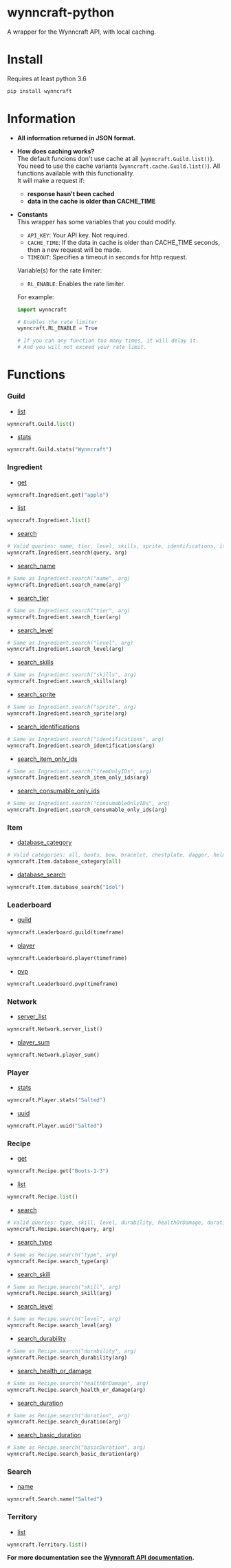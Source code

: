 # wynncraft-python
A wrapper for the Wynncraft API, with local caching.

# Install
Requires at least python 3.6
```bash
pip install wynncraft
```

# Information
- **All information returned in JSON format.**
- **How does caching works?**<br/>
  The default funcions don't use cache at all (`wynncraft.Guild.list()`).<br/>You need to use the cache variants (`wynncraft.cache.Guild.list()`). All functions available with this functionality.<br/>
  It will make a request if:
  - **response hasn't been cached**
  - **data in the cache is older than CACHE_TIME**
- **Constants**<br/>
  This wrapper has some variables that you could modify.
  - `API_KEY`: Your API key. Not required.
  - `CACHE_TIME`: If the data in cache is older than CACHE_TIME seconds, then a new request will be made.
  - `TIMEOUT`: Specifies a timeout in seconds for http request.
  
  Variable(s) for the rate limiter:
  - `RL_ENABLE`: Enables the rate limiter.
  
  For example:
  ```python
  import wynncraft

  # Enables the rate limiter
  wynncraft.RL_ENABLE = True

  # If you can any function too many times, it will delay it.
  # And you will not exceed your rate limit.
  ```

# Functions
### Guild
- [list](https://docs.wynncraft.com/Guild-API/#list)
```python
wynncraft.Guild.list()
```

- [stats](https://docs.wynncraft.com/Guild-API/#statistics)
```python
wynncraft.Guild.stats("Wynncraft")
```

### Ingredient
- [get](https://docs.wynncraft.com/Ingredient-API/#get)
```python
wynncraft.Ingredient.get("apple")
```

- [list](https://docs.wynncraft.com/Ingredient-API/#list)
```python
wynncraft.Ingredient.list()
```

- [search](https://docs.wynncraft.com/Ingredient-API/#search)
```python
# Valid queries: name, tier, level, skills, sprite, identifications, itemOnlyIDs, consumableOnlyIDs
wynncraft.Ingredient.search(query, arg)
```

- [search_name](https://docs.wynncraft.com/Ingredient-API/#search)
```python
# Same as Ingredient.search("name", arg)
wynncraft.Ingredient.search_name(arg)
```

- [search_tier](https://docs.wynncraft.com/Ingredient-API/#search)
```python
# Same as Ingredient.search("tier", arg)
wynncraft.Ingredient.search_tier(arg)
```

- [search_level](https://docs.wynncraft.com/Ingredient-API/#search)
```python
# Same as Ingredient.search("level", arg)
wynncraft.Ingredient.search_level(arg)
```

- [search_skills](https://docs.wynncraft.com/Ingredient-API/#search)
```python
# Same as Ingredient.search("skills", arg)
wynncraft.Ingredient.search_skills(arg)
```

- [search_sprite](https://docs.wynncraft.com/Ingredient-API/#search)
```python
# Same as Ingredient.search("sprite", arg)
wynncraft.Ingredient.search_sprite(arg)
```

- [search_identifications](https://docs.wynncraft.com/Ingredient-API/#search)
```python
# Same as Ingredient.search("identifications", arg)
wynncraft.Ingredient.search_identifications(arg)
```

- [search_item_only_ids](https://docs.wynncraft.com/Ingredient-API/#search)
```python
# Same as Ingredient.search("itemOnlyIDs", arg)
wynncraft.Ingredient.search_item_only_ids(arg)
```

- [search_consumable_only_ids](https://docs.wynncraft.com/Ingredient-API/#search)
```python
# Same as Ingredient.search("consumableOnlyIDs", arg)
wynncraft.Ingredient.search_consumable_only_ids(arg)
```

### Item
- [database_category](https://docs.wynncraft.com/Item-API/#database)
```python
# Valid categories: all, boots, bow, bracelet, chestplate, dagger, helmet, leggings, necklace, ring, spear, wand
wynncraft.Item.database_category(all)
```
- [database_search](https://docs.wynncraft.com/Item-API/#database)
```python
wynncraft.Item.database_search("Idol")
```

### Leaderboard
- [guild](https://docs.wynncraft.com/Leaderboard-API/#guild)
```python
wynncraft.Leaderboard.guild(timeframe)
```
- [player](https://docs.wynncraft.com/Leaderboard-API/#player)
```python
wynncraft.Leaderboard.player(timeframe)
```
- [pvp](https://docs.wynncraft.com/Leaderboard-API/#pvp)
```python
wynncraft.Leaderboard.pvp(timeframe)
```

### Network
- [server_list](https://docs.wynncraft.com/Network-API/#server-list)
```python
wynncraft.Network.server_list()
```
- [player_sum](https://docs.wynncraft.com/Network-API/#player-sum)
```python
wynncraft.Network.player_sum()
```

### Player
- [stats](https://docs.wynncraft.com/Player-API/#statistics)
```python
wynncraft.Player.stats("Salted")
```
- [uuid](https://docs.wynncraft.com/Player-API/#uuid)
```python
wynncraft.Player.uuid("Salted")
```

### Recipe
- [get](https://docs.wynncraft.com/Recipe-API/#get)
```python
wynncraft.Recipe.get("Boots-1-3")
```
- [list](https://docs.wynncraft.com/Recipe-API/#list)
```python
wynncraft.Recipe.list()
```
- [search](https://docs.wynncraft.com/Recipe-API/#search)
```python
# Valid queries: type, skill, level, durability, healthOrDamage, duration, basicDuration
wynncraft.Recipe.search(query, arg)
```

- [search_type](https://docs.wynncraft.com/Recipe-API/#search)
```python
# Same as Recipe.search("type", arg)
wynncraft.Recipe.search_type(arg)
```

- [search_skill](https://docs.wynncraft.com/Recipe-API/#search)
```python
# Same as Recipe.search("skill", arg)
wynncraft.Recipe.search_skill(arg)
```

- [search_level](https://docs.wynncraft.com/Recipe-API/#search)
```python
# Same as Recipe.search("level", arg)
wynncraft.Recipe.search_level(arg)
```

- [search_durability](https://docs.wynncraft.com/Recipe-API/#search)
```python
# Same as Recipe.search("durability", arg)
wynncraft.Recipe.search_durability(arg)
```

- [search_health_or_damage](https://docs.wynncraft.com/Recipe-API/#search)
```python
# Same as Recipe.search("healthOrDamage", arg)
wynncraft.Recipe.search_health_or_damage(arg)
```

- [search_duration](https://docs.wynncraft.com/Recipe-API/#search)
```python
# Same as Recipe.search("duration", arg)
wynncraft.Recipe.search_duration(arg)
```

- [search_basic_duration](https://docs.wynncraft.com/Recipe-API/#search)
```python
# Same as Recipe.search("basicDuration", arg)
wynncraft.Recipe.search_basic_duration(arg)
```

### Search
- [name](https://docs.wynncraft.com/Search-API/#name)
```python
wynncraft.Search.name("Salted")
```

### Territory
- [list](https://docs.wynncraft.com/Territory-API/#list)
```python
wynncraft.Territory.list()
```

**For more documentation see the [Wynncraft API documentation](https://docs.wynncraft.com/).**
